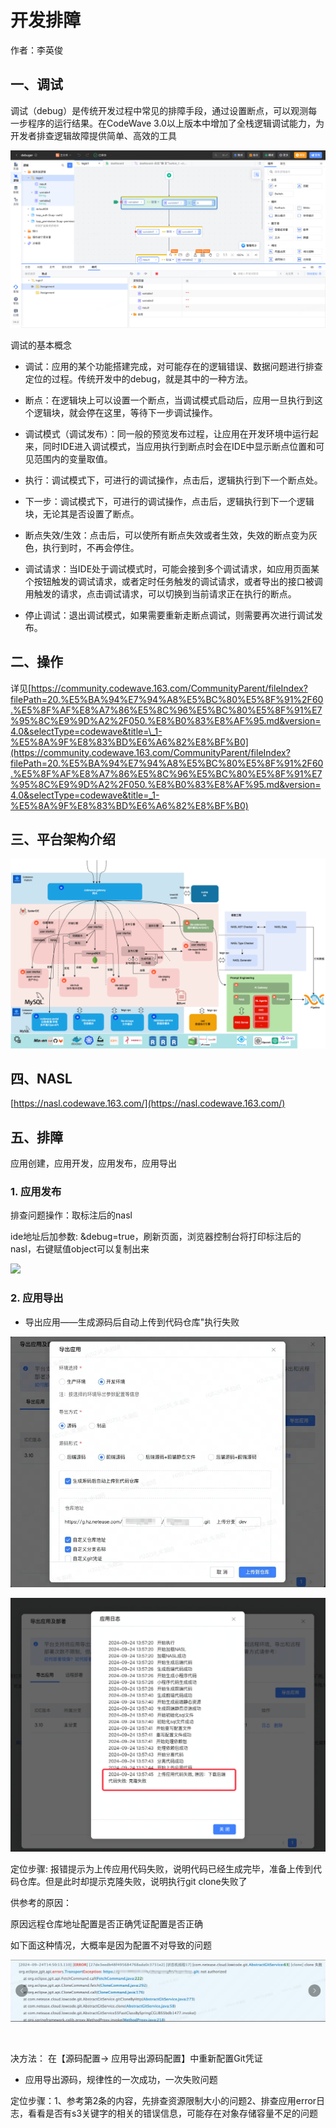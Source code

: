 # 开发排障
作者：李英俊

## 一、调试

调试（debug）是传统开发过程中常见的排障手段，通过设置断点，可以观测每一步程序的运行结果。在CodeWave 3.0以上版本中增加了全栈逻辑调试能力，为开发者排查逻辑故障提供简单、高效的工具

![]( assets/1756203882147790.png)

调试的基本概念

- 调试：应用的某个功能搭建完成，对可能存在的逻辑错误、数据问题进行排查定位的过程。传统开发中的debug，就是其中的一种方法。

- 断点：在逻辑块上可以设置一个断点，当调试模式启动后，应用一旦执行到这个逻辑块，就会停在这里，等待下一步调试操作。

- 调试模式（调试发布）：同一般的预览发布过程，让应用在开发环境中运行起来，同时IDE进入调试模式，当应用执行到断点时会在IDE中显示断点位置和可见范围内的变量取值。

- 执行：调试模式下，可进行的调试操作，点击后，逻辑执行到下一个断点处。

- 下一步：调试模式下，可进行的调试操作，点击后，逻辑执行到下一个逻辑块，无论其是否设置了断点。

- 断点失效/生效：点击后，可以使所有断点失效或者生效，失效的断点变为灰色，执行到时，不再会停住。

- 调试请求：当IDE处于调试模式时，可能会接到多个调试请求，如应用页面某个按钮触发的调试请求，或者定时任务触发的调试请求，或者导出的接口被调用触发的请求，点击调试请求，可以切换到当前请求正在执行的断点。

- 停止调试：退出调试模式，如果需要重新走断点调试，则需要再次进行调试发布。

## 二、操作

详见[https://community.codewave.163.com/CommunityParent/fileIndex?filePath=20.%E5%BA%94%E7%94%A8%E5%BC%80%E5%8F%91%2F60.%E5%8F%AF%E8%A7%86%E5%8C%96%E5%BC%80%E5%8F%91%E7%95%8C%E9%9D%A2%2F050.%E8%B0%83%E8%AF%95.md&version=4.0&selectType=codewave&title=\_1-%E5%8A%9F%E8%83%BD%E6%A6%82%E8%BF%B0](https://community.codewave.163.com/CommunityParent/fileIndex?filePath=20.%E5%BA%94%E7%94%A8%E5%BC%80%E5%8F%91%2F60.%E5%8F%AF%E8%A7%86%E5%8C%96%E5%BC%80%E5%8F%91%E7%95%8C%E9%9D%A2%2F050.%E8%B0%83%E8%AF%95.md&version=4.0&selectType=codewave&title=_1-%E5%8A%9F%E8%83%BD%E6%A6%82%E8%BF%B0)﻿

## 三、平台架构介绍

![]( assets/1756203882148269.png)

## 四、NASL

﻿[https://nasl.codewave.163.com/](https://nasl.codewave.163.com/)﻿

## 五、排障

应用创建，应用开发，应用发布，应用导出

### 1. 应用发布

排查问题操作：取标注后的nasl

ide地址后加参数: &debug=true，刷新页面，浏览器控制台将打印标注后的nasl，右键赋值object可以复制出来

![]( assets/17562038821483.png)

### 2. 应用导出

- 导出应用——生成源码后自动上传到代码仓库"执行失败

![]( assets/1756203882148500.png)

![]( assets/1756203882148562.png)

定位步骤: 报错提示为上传应用代码失败，说明代码已经生成完毕，准备上传到代码仓库。但是此时却提示克隆失败，说明执行git clone失败了

供参考的原因：

原因远程仓库地址配置是否正确凭证配置是否正确

如下面这种情况，大概率是因为配置不对导致的问题

![]( assets/1756203882149802.png)

  [](/skiff-lowcode/sop/-/raw/master/assets/appExport/export_k8s_log_error.png) 

决方法： 在【源码配置-> 应用导出源码配置】中重新配置Git凭证

- 应用导出源码，规律性的一次成功，一次失败问题

定位步骤：1、参考第2条的内容，先排查资源限制大小的问题2、排查应用error日志，看看是否有s3关键字的相关的错误信息，可能存在对象存储容量不足的问题
